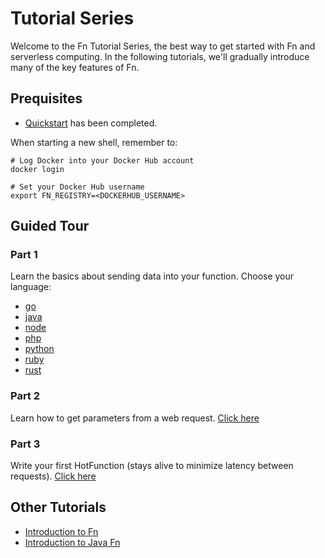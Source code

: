
# Tutorial Series

Welcome to the Fn Tutorial Series, the best way to get started with Fn and serverless computing. In the following tutorials, we'll gradually introduce many of the key features of Fn.

## Prequisites
* [Quickstart](../../README.md) has been completed.

When starting a new shell, remember to:

```
# Log Docker into your Docker Hub account
docker login

# Set your Docker Hub username
export FN_REGISTRY=<DOCKERHUB_USERNAME>
```

## Guided Tour

### Part 1

Learn the basics about sending data into your function. Choose your language:

* [go](hello/go)
* [java](hello/java)
* [node](hello/node)
* [php](hello/php)
* [python](hello/python)
* [ruby](hello/ruby)
* [rust](hello/rust) 

### Part 2

Learn how to get parameters from a web request. [Click here](params)

### Part 3

Write your first HotFunction (stays alive to minimize latency between requests). [Click here](hotfunctions/http)

## Other Tutorials

* [Introduction to Fn](https://github.com/fnproject/tutorials/tree/master/Introduction)
* [Introduction to Java Fn](https://github.com/fnproject/tutorials/tree/master/JavaFDKIntroduction)
